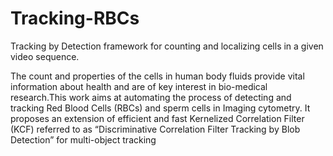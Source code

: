 # Tracking-RBCs
Tracking by Detection framework for counting and localizing cells in a given video sequence.


The count and properties of the cells in human body fluids provide vital information about health and are of   key  interest  in 
bio-medical research.This work aims at automating the process of detecting and tracking Red Blood Cells (RBCs) and sperm cells in Imaging cytometry. It proposes an extension of efficient and fast Kernelized Correlation Filter (KCF) referred to as “Discriminative Correlation Filter Tracking by Blob Detection” for multi-object tracking
